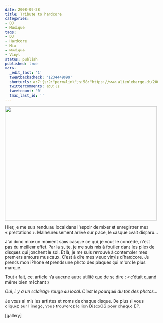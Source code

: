```yaml
---
date: 2008-09-28
title: Tribute to hardcore
categories:
- DJ
- Musique
tags:
- DJ
- Hardcore
- Mix
- Musique
- Vinyl
status: publish
published: true
meta:
  _edit_last: '1'
  tweetbackscheck: '1234449999'
  shorturls: a:7:{s:9:"permalink";s:58:"https://www.alienlebarge.ch/2008/09/28/tribute-to-hardcore/";s:7:"tinyurl";s:25:"https://tinyurl.com/cw7on2";s:4:"isgd";s:17:"https://is.gd/ikfq";s:5:"bitly";s:18:"https://bit.ly/YENt";s:5:"snipr";s:22:"https://snipr.com/b9xio";s:5:"snurl";s:22:"https://snurl.com/b9xio";s:7:"snipurl";s:24:"https://snipurl.com/b9xio";}
  twittercomments: a:0:{}
  tweetcount: '0'
  tmac_last_id: ''
---
```

<img class="alignnone size-medium wp-image-680" title="img_0193" src="https://dlgjp9x71cipk.cloudfront.net/2008/09/img_0193-500x375.jpg" alt="" width="500" height="375" />

Hier, je me suis rendu au local dans l'espoir de mixer et enregistrer mes « prestations ». Malheureusement arrivé sur place, le casque avait disparu...

J'ai donc mixé un moment sans casque ce qui, je vous le concède, n'est pas du meilleur effet. Par la suite, je me suis mis à fouiller dans les piles de disques qui jonchent le sol. Et là, je me suis retrouvé à contempler mes premiers amours musicaux. C'est à dire mes vieux vinyls d’hardcore. Je prends mon iPhone et prends une photo des plaques qui m'ont le plus marqué.

Tout à fait, cet article n’a aucune autre utilité que de se dire : « c’était quand même bien méchant »

<!--more-->

<em>Oui, il y a un éclairage rouge au local. C'est le pourquoi du ton des photos...</em>

Je vous ai mis les artistes et noms de chaque disque. De plus si vous cliquez sur l'image, vous trouverez le lien <a title="DiscoGS" href="https://www.discogs.com">DiscoGS</a> pour chaque EP.

[gallery]
